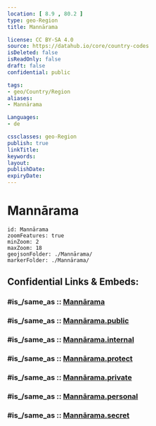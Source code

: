 ```yaml
---
location: [ 8.9 , 80.2 ] 
type: geo-Region
title: Mannārama

license: CC BY-SA 4.0
source: https://datahub.io/core/country-codes
isDeleted: false
isReadOnly: false
draft: false
confidential: public

tags:
- geo/Country/Region
aliases:
- Mannārama

Languages:
- de

cssclasses: geo-Region
publish: true
linkTitle: 
keywords: 
layout: 
publishDate: 
expiryDate: 
---
```


# Mannārama

```leaflet
id: Mannārama
zoomFeatures: true 
minZoom: 2 
maxZoom: 18
geojsonFolder: ./Mannārama/
markerFolder: ./Mannārama/
```


## Confidential Links & Embeds: 

### #is_/same_as :: [Mannārama](/_Standards/Earth/Continent/Asia/Asia~South/Sri_Lanka/Districts~Sri_Lanka/Mannārama.md) 

### #is_/same_as :: [Mannārama.public](/_public/Earth/Continent/Asia/Asia~South/Sri_Lanka/Districts~Sri_Lanka/Mannārama.public.md) 

### #is_/same_as :: [Mannārama.internal](/_internal/Earth/Continent/Asia/Asia~South/Sri_Lanka/Districts~Sri_Lanka/Mannārama.internal.md) 

### #is_/same_as :: [Mannārama.protect](/_protect/Earth/Continent/Asia/Asia~South/Sri_Lanka/Districts~Sri_Lanka/Mannārama.protect.md) 

### #is_/same_as :: [Mannārama.private](/_private/Earth/Continent/Asia/Asia~South/Sri_Lanka/Districts~Sri_Lanka/Mannārama.private.md) 

### #is_/same_as :: [Mannārama.personal](/_personal/Earth/Continent/Asia/Asia~South/Sri_Lanka/Districts~Sri_Lanka/Mannārama.personal.md) 

### #is_/same_as :: [Mannārama.secret](/_secret/Earth/Continent/Asia/Asia~South/Sri_Lanka/Districts~Sri_Lanka/Mannārama.secret.md)

